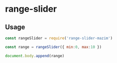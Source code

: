 # range-slider

## Usage

```js
const rangeSlider = require('range-slider-mazim')

const range = rangeSlider({ min:0, max:10 })

document.body.append(range)
```
